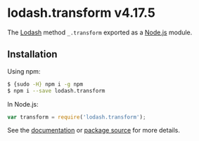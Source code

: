 # lodash.transform v4.17.5

The [Lodash](https://lodash.com/) method `_.transform` exported as a [Node.js](https://nodejs.org/) module.

## Installation

Using npm:
```bash
$ {sudo -H} npm i -g npm
$ npm i --save lodash.transform
```

In Node.js:
```js
var transform = require('lodash.transform');
```

See the [documentation](https://lodash.com/docs#transform) or [package source](https://github.com/lodash/lodash/blob/4.17.5-npm-packages/lodash.transform) for more details.

